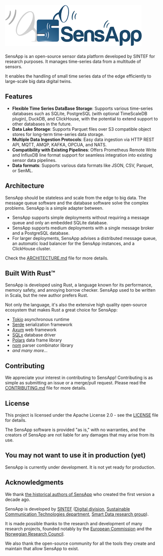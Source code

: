 # ![SensApp](./docs/sensapp_logo.png)

SensApp is an open-source sensor data platform developed by SINTEF for research purposes. It manages time-series data from a multitude of sensors.

It enables the handling of small time series data of the edge efficiently to large-scale big data digital twins.

## Features

- **Flexible Time Series DataBase Storage**: Supports various time-series databases such as SQLite, PostgreSQL (with optional TimeScaleDB plugin), DuckDB, and ClickHouse, with the potential to extend support to other databases in the future.
- **Data Lake Storage**: Supports Parquet files over S3 compatible object stores for long-term time-series data storage.
- **Multiple Data Ingestion Protocols**: Easy data ingestion via HTTP REST API, MQTT, AMQP, KAFKA, OPCUA, and NATS.
- **Compatibility with Existing Pipelines**: Offers Prometheus Remote Write and InfluxDB line format support for seamless integration into existing sensor data pipelines.
- **Data formats**: Supports various data formats like JSON, CSV, Parquet, or SenML.

## Architecture

SensApp should be stateless and scale from the edge to big data. The message queue software and the database software solve the complex problems. SensApp is a simple adapter between.

* SensApp supports simple deployments without requiring a message queue and only an embedded SQLite database.
* SensApp supports medium deployments with a single message broker and a PostgreSQL database.
* For larger deployments, SensApp advises a distributed message queue, an automatic load balancer for the SensApp instances, and a ClickHouse cluster.

Check the [ARCHITECTURE.md](docs/ARCHITECTURE.md) file for more details.

## Built With Rust™️

SensApp is developed using Rust, a language known for its performance, memory safety, and annoying borrow checker. SensApp used to be written in Scala, but the new author prefers Rust.

Not only the language, it's also the extensive high quality open-source ecosystem that makes Rust a great choice for SensApp:

* [Tokio](https://tokio.rs/) asynchronous runtime
* [Serde](https://serde.rs/) serialization framework
* [Axum](https://github.com/tokio-rs/axum) web framework
* [SQLx](https://github.com/launchbadge/sqlx) database driver
* [Polars](https://pola.rs) data frame library
* [nom](https://github.com/rust-bakery/nom) parser combinator library
* *and many more…*

## Contributing

We appreciate your interest in contributing to SensApp! Contributing is as simple as submitting an issue or a merge/pull request. Please read the [CONTRIBUTING.md](CONTRIBUTING.md) file for more details.

## License

This project is licensed under the Apache License 2.0 - see the [LICENSE](LICENSE) file for details.

The SensApp software is provided "as is," with no warranties, and the creators of SensApp are not liable for any damages that may arise from its use.

## You may not want to use it in production (yet)

SensApp is currently under development. It is not yet ready for production.

## Acknowledgments

We thank [the historical authors of SensApp](https://github.com/SINTEF/sensapp/graphs/contributors) who created the first version a decade ago.

SensApp is developed by
[SINTEF](https://www.sintef.no) ([Digital division](https://www.sintef.no/en/digital/), [Sustainable Communication Technologies department](https://www.sintef.no/en/digital/departments-new/department-of-sustainable-communication-technologies/), [Smart Data research group](https://www.sintef.no/en/expertise/digital/sustainable-communication-technologies/smart-data/)).

It is made possible thanks to the research and development of many research projects, founded notably by the [European Commission](https://ec.europa.eu/programmes/horizon2020/en) and the [Norwegian Research Council](https://www.forskningsradet.no/en/).

We also thank the open-source community for all the tools they create and maintain that allow SensApp to exist.
